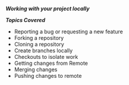 ***Working with your project locally***

***Topics Covered***
- Reporting a bug or requesting a new feature
- Forking a repository
- Cloning a repository
- Create branches locally
- Checkouts to isolate work
- Getting changes from Remote
- Merging changes
- Pushing changes to remote